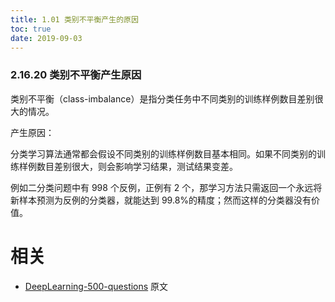 ```yaml
---
title: 1.01 类别不平衡产生的原因
toc: true
date: 2019-09-03
---
```


### 2.16.20 类别不平衡产生原因

类别不平衡（class-imbalance）是指分类任务中不同类别的训练样例数目差别很大的情况。

产生原因：

分类学习算法通常都会假设不同类别的训练样例数目基本相同。如果不同类别的训练样例数目差别很大，则会影响学习结果，测试结果变差。

例如二分类问题中有 998 个反例，正例有 2 个，那学习方法只需返回一个永远将新样本预测为反例的分类器，就能达到 99.8%的精度；然而这样的分类器没有价值。





# 相关

- [DeepLearning-500-questions](https://github.com/scutan90/DeepLearning-500-questions) 原文
